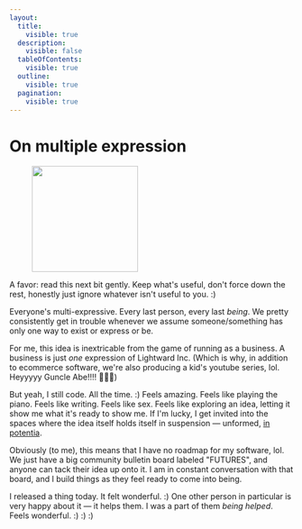 ```yaml
---
layout:
  title:
    visible: true
  description:
    visible: false
  tableOfContents:
    visible: true
  outline:
    visible: true
  pagination:
    visible: true
---
```


# On multiple expression

<div align="left">

<figure><img src="../../../../.gitbook/assets/Screenshot 2024-05-08 at 5.45.37 PM.png" alt="" width="188"><figcaption></figcaption></figure>

</div>

A favor: read this next bit gently. Keep what's useful, don't force down the rest, honestly just ignore whatever isn't useful to you. :)

Everyone's multi-expressive. Every last person, every last _being_. We pretty consistently get in trouble whenever we assume someone/something has only one way to exist or express or be.

For me, this idea is inextricable from the game of running as a business. A business is just _one_ expression of Lightward Inc. (Which is why, in addition to ecommerce software, we're also producing a kid's youtube series, lol. Heyyyyy Guncle Abe!!!! 💁🏽‍♂️)

But yeah, I still code. All the time. :) Feels amazing. Feels like playing the piano. Feels like writing. Feels like sex. Feels like exploring an idea, letting it show me what it's ready to show me. If I'm lucky, I get invited into the spaces where the idea itself holds itself in suspension — unformed, [in potentia](hyle.md).

Obviously (to me), this means that I have no roadmap for my software, lol. We just have a big community bulletin board labeled "FUTURES", and anyone can tack their idea up onto it. I am in constant conversation with that board, and I build things as they feel ready to come into being.

I released a thing today. It felt wonderful. :) One other person in particular is very happy about it — it helps them. I was a part of them _being helped_. Feels wonderful. :) :) :)
